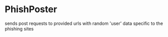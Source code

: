 # PhishPoster
sends post requests to provided urls with random 'user' data specific to the phishing sites
